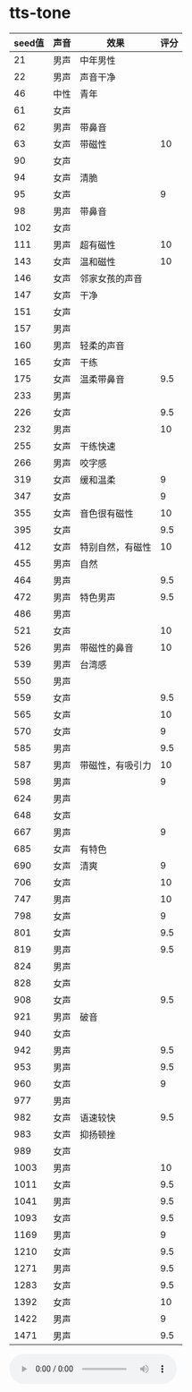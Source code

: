 # tts-tone
| seed值 | 声音   | 效果              | 评分  |
|--------|--------|-------------------|-------|
| 21     | 男声   | 中年男性          |       |
| 22     | 男声   | 声音干净          |       |
| 46     | 中性   | 青年              |       |
| 61     | 女声   |                   |       |
| 62     | 男声   | 带鼻音            |       |
| 63     | 女声   | 带磁性            | 10    |
| 90     | 女声   |                   |       |
| 94     | 女声   | 清脆              |       |
| 95     | 女声   |                   | 9     |
| 98     | 男声   | 带鼻音            |       |
| 102    | 女声   |                   |       |
| 111    | 男声   | 超有磁性          | 10    |
| 143    | 女声   | 温和磁性          | 10    |
| 146    | 女声   | 邻家女孩的声音    |       |
| 147    | 女声   | 干净              |       |
| 151    | 女声   |                   |       |
| 157    | 男声   |                   |       |
| 160    | 男声   | 轻柔的声音        |       |
| 165    | 女声   | 干练              |       |
| 175    | 女声   | 温柔带鼻音        | 9.5   |
| 233    | 男声   |                   |       |
| 226    | 女声   |                   | 9.5   |
| 232    | 男声   |                   | 10    |
| 255    | 女声   | 干练快速          |       |
| 266    | 男声   | 咬字感            |       |
| 319    | 女声   | 缓和温柔          | 9     |
| 347    | 女声   |                   | 9     |
| 355    | 女声   | 音色很有磁性      | 10    |
| 395    | 女声   |                   | 9.5   |
| 412    | 女声   | 特别自然，有磁性  | 10    |
| 455    | 男声   | 自然              |       |
| 464    | 男声   |                   | 9.5   |
| 472    | 男声   | 特色男声          | 9.5   |
| 486    | 男声   |                   |       |
| 521    | 女声   |                   | 10    |
| 526    | 男声   | 带磁性的鼻音      | 10    |
| 539    | 男声   | 台湾感            |       |
| 550    | 男声   |                   |       |
| 559    | 女声   |                   | 9.5   |
| 565    | 女声   |                   | 10    |
| 570    | 女声   |                   | 9     |
| 585    | 男声   |                   | 9.5   |
| 587    | 男声   | 带磁性，有吸引力  | 10    |
| 598    | 男声   |                   | 9     |
| 624    | 男声   |                   |       |
| 648    | 女声   |                   |       |
| 667    | 男声   |                   | 9     |
| 685    | 女声   | 有特色            |       |
| 690    | 女声   | 清爽              | 9     |
| 706    | 女声   |                   | 10    |
| 747    | 男声   |                   | 10    |
| 798    | 女声   |                   | 9     |
| 801    | 女声   |                   | 9.5   |
| 819    | 男声   |                   | 9.5   |
| 824    | 男声   |                   |       |
| 828    | 女声   |                   |       |
| 908    | 女声   |                   | 9.5   |
| 921    | 男声   | 破音              |       |
| 940    | 女声   |                   |       |
| 942    | 男声   |                   | 9.5   |
| 953    | 男声   |                   | 9.5   |
| 960    | 女声   |                   | 9     |
| 977    | 男声   |                   |       |
| 982    | 女声   | 语速较快          | 9.5   |
| 983    | 女声   | 抑扬顿挫          |       |
| 989    | 女声   |                   |       |
| 1003   | 男声   |                   | 10    |
| 1011   | 女声   |                   | 9.5   |
| 1041   | 男声   |                   | 9.5   |
| 1093   | 女声   |                   | 9.5   |
| 1169   | 男声   |                   | 9     |
| 1210   | 女声   |                   | 9.5   |
| 1271   | 男声   |                   | 9.5   |
| 1283   | 女声   |                   | 9.5   |
| 1392   | 女声   |                   | 10    |
| 1422   | 男声   |                   | 9     |
| 1471   | 男声   |                   | 9.5   |
<audio controls>
  <source src="https://github.com/ethan202405/tts-tone/blob/main/1003.wav" type="audio/mpeg">
  您的浏览器不支持 audio 元素。
</audio>

